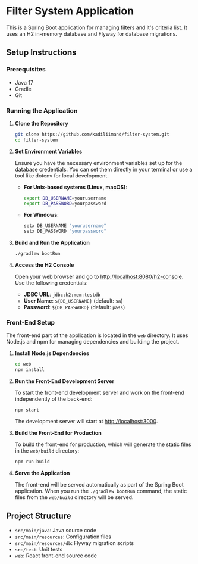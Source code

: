 # Filter System Application

This is a Spring Boot application for managing filters and it's criteria list. It uses an H2 in-memory database and Flyway for database migrations.

## Setup Instructions

### Prerequisites

- Java 17
- Gradle
- Git

### Running the Application

1. **Clone the Repository**

    ```sh
    git clone https://github.com/kadiliimand/filter-system.git
    cd filter-system
    ```

2. **Set Environment Variables**

   Ensure you have the necessary environment variables set up for the database credentials. You can set them directly in your terminal or use a tool like dotenv for local development.

   - **For Unix-based systems (Linux, macOS)**:

     ```sh
     export DB_USERNAME=yourusername
     export DB_PASSWORD=yourpassword
     ```

   - **For Windows**:

     ```cmd
     setx DB_USERNAME "yourusername"
     setx DB_PASSWORD "yourpassword"
     ```

3. **Build and Run the Application**

    ```sh
    ./gradlew bootRun
    ```

4. **Access the H2 Console**

   Open your web browser and go to [http://localhost:8080/h2-console](http://localhost:8080/h2-console). Use the following credentials:

   - **JDBC URL**: `jdbc:h2:mem:testdb`
   - **User Name**: `${DB_USERNAME}` (default: `sa`)
   - **Password**: `${DB_PASSWORD}` (default: `pass`)

### Front-End Setup

The front-end part of the application is located in the `web` directory. It uses Node.js and npm for managing dependencies and building the project.

1. **Install Node.js Dependencies**

    ```sh
    cd web
    npm install
    ```

2. **Run the Front-End Development Server**

   To start the front-end development server and work on the front-end independently of the back-end:

    ```sh
    npm start
    ```

   The development server will start at [http://localhost:3000](http://localhost:3000).


3. **Build the Front-End for Production**

   To build the front-end for production, which will generate the static files in the `web/build` directory:

    ```sh
    npm run build
    ```

4. **Serve the Application**

   The front-end will be served automatically as part of the Spring Boot application. When you run the `./gradlew bootRun` command, the static files from the `web/build` directory will be served.

## Project Structure

- `src/main/java`: Java source code
- `src/main/resources`: Configuration files
- `src/main/resources/db`: Flyway migration scripts
- `src/test`: Unit tests
- `web`: React front-end source code

